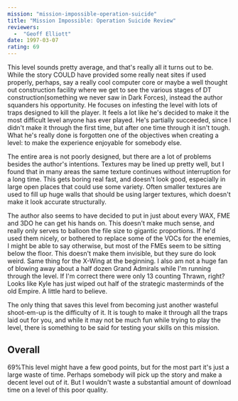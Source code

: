 ```yaml
---
mission: "mission-impossible-operation-suicide"
title: "Mission Impossible: Operation Suicide Review"
reviewers: 
  -  "Geoff Elliott"
date: 1997-03-07
rating: 69
---
```


This level sounds pretty average, and that's really all it turns out to be. While the story COULD have provided some really neat sites if used properly, perhaps, say a really cool computer core or maybe a well thought out construction facility where we get to see the various stages of DT construction(something we never saw in Dark Forces), instead the author squanders his opportunity. He focuses on infesting the level with lots of traps designed to kill the player. It feels a lot like he's decided to make it the most difficult level anyone has ever played. He's partially succeeded, since I didn't make it through the first time, but after one time through it isn't tough. What he's really done is forgotten one of the objectives when creating a level: to make the experience enjoyable for somebody else.

The entire area is not poorly designed, but there are a lot of problems besides the author's intentions. Textures may be lined up pretty well, but I found that in many areas the same texture continues without interruption for a long time. This gets boring real fast, and doesn't look good, especially in large open places that could use some variety. Often smaller textures are used to fill up huge walls that should be using larger textures, which doesn't make it look accurate structurally.

The author also seems to have decided to put in just about every WAX, FME and 3DO he can get his hands on. This doesn't make much sense, and really only serves to balloon the file size to gigantic proportions. If he'd used them nicely, or bothered to replace some of the VOCs for the enemies, I might be able to say otherwise, but most of the FMEs seem to be sitting below the floor. This doesn't make them invisible, but they sure do look weird. Same thing for the X-Wing at the beginning. I also am not a huge fan of blowing away about a half dozen Grand Admirals while I'm running through the level. If I'm correct there were only 13 counting Thrawn, right? Looks like Kyle has just wiped out half of the strategic masterminds of the old Empire. A little hard to believe.

The only thing that saves this level from becoming just another wasteful shoot-em-up is the difficulty of it. It is tough to make it through all the traps laid out for you, and while it may not be much fun while trying to play the level, there is something to be said for testing your skills on this mission.


## Overall

69%This level might have a few good points, but for the most part it's just a large waste of time. Perhaps somebody will pick up the story and make a decent level out of it. But I wouldn't waste a substantial amount of download time on a level of this poor quality.